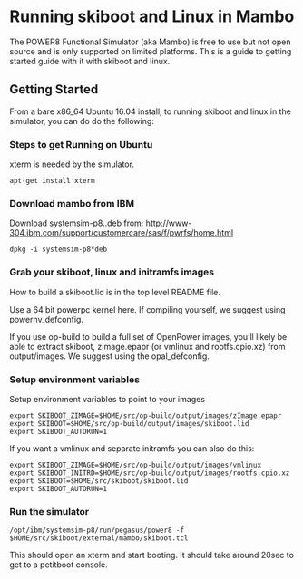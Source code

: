# Running skiboot and Linux in Mambo

The POWER8 Functional Simulator (aka Mambo) is free to use but not
open source and is only supported on limited platforms.  This is a
guide to getting started guide with it with skiboot and linux.

## Getting Started

From a bare x86_64 Ubuntu 16.04 install, to running skiboot and linux
in the simulator, you can do do the following:

### Steps to get Running on Ubuntu
xterm is needed by the simulator.
```
apt-get install xterm
```

### Download mambo from IBM
Download systemsim-p8..deb from:
http://www-304.ibm.com/support/customercare/sas/f/pwrfs/home.html
```
dpkg -i systemsim-p8*deb
```

### Grab your skiboot, linux and initramfs images
How to build a skiboot.lid is in the top level README file.

Use a 64 bit powerpc kernel here. If compiling yourself, we suggest
using powernv_defconfig.

If you use op-build to build a full set of OpenPower images, you’ll
likely be able to extract skiboot, zImage.epapr (or vmlinux and
rootfs.cpio.xz) from output/images. We suggest using the
opal_defconfig.

### Setup environment variables
Setup environment variables to point to your images
```
export SKIBOOT_ZIMAGE=$HOME/src/op-build/output/images/zImage.epapr
export SKIBOOT=$HOME/src/op-build/output/images/skiboot.lid
export SKIBOOT_AUTORUN=1
```
If you want a vmlinux and separate initramfs you can also do this:
```
export SKIBOOT_ZIMAGE=$HOME/src/op-build/output/images/vmlinux
export SKIBOOT_INITRD=$HOME/src/op-build/output/images/rootfs.cpio.xz
export SKIBOOT=$HOME/src/skiboot/skiboot.lid
export SKIBOOT_AUTORUN=1
```

### Run the simulator
```
/opt/ibm/systemsim-p8/run/pegasus/power8 -f $HOME/src/skiboot/external/mambo/skiboot.tcl
```

This should open an xterm and start booting.  It should take around
20sec to get to a petitboot console.
